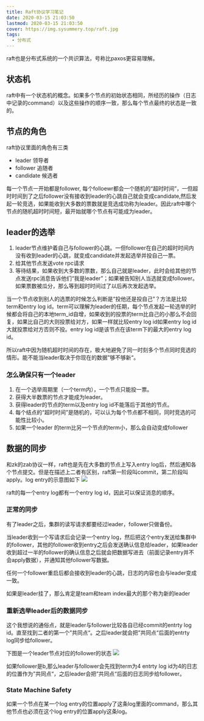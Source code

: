 ```yaml
---
title: Raft协议学习笔记
date: 2020-03-15 21:03:50
lastmod: 2020-03-15 21:03:50
cover: https://img.sysummery.top/raft.jpg
tags:
  - 分布式
---
```

raft也是分布式系统的一个共识算法，号称比paxos更容易理解。
<!--more-->
## 状态机
raft中有一个状态机的概念。如果多个节点的初始状态相同，所经历的操作（日志中记录的command）以及这些操作的顺序一致，那么每个节点最终的状态是一致的。

## 节点的角色
raft协议里面的角色有三类

* leader 领导者
* follower 追随者
* candidate 候选者

每一个节点一开始都是follower, 每个folloewr都会一个随机的“超时时间”，一但超时时间到了之后follower没有接收到leader的心跳自己就会变成candidate,然后发起一轮竞选，如果能收到大多数的票数就是竞选成功称为leader。因此raft中哪个节点的随机超时时间短，最开始就哪个节点有可能成为leader。

## leader的选举
1. leader节点维护着自己与follower的心跳。一但follower在自己的超时时间内没有收到leader的心跳，就变成candidate并发起选举并投自己一票。
2. 给其他节点发送vote rpc请求
3. 等待结果，如果收到大多数的票数，那么自己就是leader，此时会给其他的节点发送rpc消息告诉他们“我是leader”；如果被告知别人当选就变成follower。如果票数被瓜分，那么等到超时时间过了以后再次发起选举。

当一个节点收到别人的选票的时候怎么判断是“投他还是投自己”？方法是比较term和entry log id。term可以理解为leader的任期，每个节点发起一轮选举的时候都会将自己的本地term_id自增，如果收到的投票的term比自己的小那么不会回复，如果比自己的大则投票给对方，如果一样就比较entry log id如果entry  log id大就投票给对方否则不投。entry log id是该节点在该term下的最大的entry log id。

所以raft中因为随机超时时间的存在，极大地避免了同一时刻多个节点同时竞选的情形。能不能当leader取决于你现在的数据”够不够新“。

### 怎么确保只有一个leader
1. 在一个选举周期里（一个term内），一个节点只能投一票。
2. 获得大半数票的节点才能成为leader。
3. 获得leader的节点的term以及entry log id不能落后于其他的节点。
4. 每个结点的“超时时间”是随机的，可以认为每个节点都不相同，同时竞选的可能性比较小。
5. 如果一个leader 的term比另一个节点的term小，那么会自动变成follower

## 数据的同步
和zk的zab协议一样，raft也是先在大多数的节点上写入entry  log后，然后通知各个节点提交。但是在描述上二者有区别，raft第一阶段叫commit，第二阶段叫apply。log entry的示意图如下
![](https://img.sysummery.top/raftlogentry.jpg)

raft的每一个entry log都有一个entry log id，因此可以保证消息的顺序。

### 正常的同步
有了leader之后，集群的读写请求都要经过leader，follower只做备份。

当leader收到一个写请求后会记录一个entry log，然后把这个entry发送给集群中的follower，其他的follower收到entry之后会发送确认信息给leader，如果leader收到超过一半的follower的确认信息之后就会把数据写进去（前面记录entry并不会apply数据），并通知其他follower写数据。

任何一个follower重启后都会接收到leader的心跳，日志的内容也会与leader变成一致。

如果是leader挂了，那么肯定是team和team index最大的那个称为新的leader

### 重新选举leader后的数据同步
这个我想说的通俗点，就是leader与follower比较各自已经commit的entrty log id。直至找到二者的第一个”共同点“。之后leader就会把”共同点“后面的entrty log同步给follower。

下图是一个leader节点对应的follower的状态
![](https://img.sysummery.top/raftlandf.png)

如果follower是b,那么leader与follower会先找到term为4 entrty log id为4的日志的位置作为”共同点“，之后leader会把”共同点“后面的日志同步给follower。

### State Machine Safety
如果一个节点在某一个log entry的位置apply了这条log里面的command，那么其他节点也必须在这个log entry的位置apply这条log。
